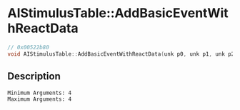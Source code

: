 # AIStimulusTable::AddBasicEventWithReactData
```c
// 0x00522b80
void AIStimulusTable::AddBasicEventWithReactData(unk p0, unk p1, unk p2, unk p3)
```
## Description
```
Minimum Arguments: 4
Maximum Arguments: 4
```
